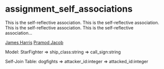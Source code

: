 assignment_self_associations
============================

This is the self-reflective association. This is the self-reflective association. This is the self-reflective association. This is the self-reflective association...

[James Harris](https://github.com/domarp-j/)
[Pramod Jacob](https://github.com/DawnPaladin/)

Model: StarFighter
=> ship_class:string
=> call_sign:string

Self-Join Table: dogfights
=> attacker_id:integer
=> attacked_id:integer



